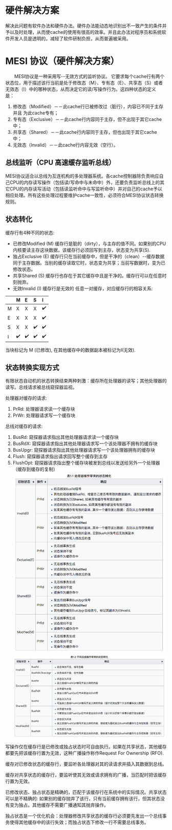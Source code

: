 
# 硬件解决方案
解决此问题有软件办法和硬件办法。硬件办法能动态地识别出不一致产生的条件并予以及时处理，从而使cache的使用有很高的效率。并且此办法对程序员和系统软件开发人员是透明的，减轻了软件研制负担，从而普遍被采用。 

# MESI 协议（硬件解决方案）
　　MESI协议是一种采用写--无效方式的监听协议。
它要求每个cache行有两个状态位，用于描述该行当前是处于修改态（M）、专有态（E）、共享态（S）或者无效态（I）中的哪种状态，从而决定它的读/写操作行为。这四种状态的定义是：  　　
1. 修改态（Modified）－－此cache行已被修改过（脏行），内容已不同于主存并且 为此cache专有；  　　
2. 专有态（Exclusive）－－此cache行内容同于主存，但不出现于其它cache中；  　　
3. 共享态（Shared）－－此cache行内容同于主存，但也出现于其它cache中；  　　
4. 无效态（Invalid）－－此cache行内容无效（空行）。  　　
## 总线监听（CPU 高速缓存监听总线）
MESI协议适合以总线为互连机构的多处理器系统。各cache控制器除负责响应自己CPU的内存读写操作（包括读/写命中与未命中）外，还要负责监听总线上的其它CPU的内存读写活动（包括读监听命中与写监听命中）并对自己的cache予以相应处理。所有这些处理过程要维护cache一致性，必须符合MESI协议状态转换规则。
## 状态转化
缓存行有4种不同的状态:

* 已修改Modified (M)
缓存行是脏的（dirty），与主存的值不同。如果别的CPU内核要读主存这块数据，该缓存行必须回写到主存，状态变为共享(S).
* 独占Exclusive (E)
缓存行只在当前缓存中，但是干净的（clean）--缓存数据同于主存数据。当别的缓存读取它时，状态变为共享；当前写数据时，变为已修改状态。
* 共享Shared (S)
缓存行也存在于其它缓存中且是干净的。缓存行可以在任意时刻抛弃。
* 无效Invalid (I)
缓存行是无效的
任意一对缓存，对应缓存行的相容关系:

| |M |E |S |I |
|:--|:--|:--|:--|:--|
|M |X |X |X |✔️ |
|E |X |X |X |✔️ |
|S | X |X  |✔️ |✔️ |
|I | ✔️| ✔️|✔️ |✔️ |
				
当块标记为 M (已修改), 在其他缓存中的数据副本被标记为I(无效).

## 状态转换实现方式
有限状态自动机的状态转换结束两种刺激：缓存所在处理器的读写；其他处理器的读写。总线请求被总线窥探器监视。

处理器对缓存的请求:

1. PrRd: 处理器请求读一个缓存块
2. PrWr: 处理器请求写一个缓存块

总线对缓存的请求:

1. BusRd: 窥探器请求指出其他处理器请求读一个缓存块
2. BusRdX: 窥探器请求指出其他处理器请求写一个该处理器不拥有的缓存块
3. BusUpgr: 窥探器请求指出其他处理器请求写一个该处理器拥有的缓存块
4. Flush: 窥探器请求指出请求回写整个缓存到主存
5. FlushOpt: 窥探器请求指出整个缓存块被发到总线以发送给另外一个处理器（缓存到缓存的复制）
![](/assets/处理器操作带来的状态转变.png)
![](/assets/总线操作带来的状态变化.png)

写操作仅在缓存行是已修改或独占状态时可自由执行。如果在共享状态，其他缓存都要先把该缓存行置为无效，这种广播操作称作Request For Ownership (RFO).

缓存对已修改状态的缓存行，要监听各处理器对其的读请求并插入其数据到总线。

缓存对共享状态的缓存行，要监听使其无效或请求拥有的广播，当匹配时把该缓存行置为无效。

已修改状态、独占状态是精确的，匹配于该缓存行在系统中的实际情况。共享状态可以是不精确的: 如果别的缓存抛弃了该行，只有当前缓存拥有该行，但其状态没有变为独占。其他缓存不需要广播通知其抛弃操作。

独占状态是一个优化机会：处理器修改共享状态的缓存行必须要先发出一个总线事务使得其他缓存中的该行失效；而独占状态下修改一行不需要总线事务。
